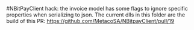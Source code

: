 #NBitPayClient hack: the invoice model has some flags to ignore specific properties when serializing to json. The current dlls in this folder are the build of this PR: https://github.com/MetacoSA/NBitpayClient/pull/19
